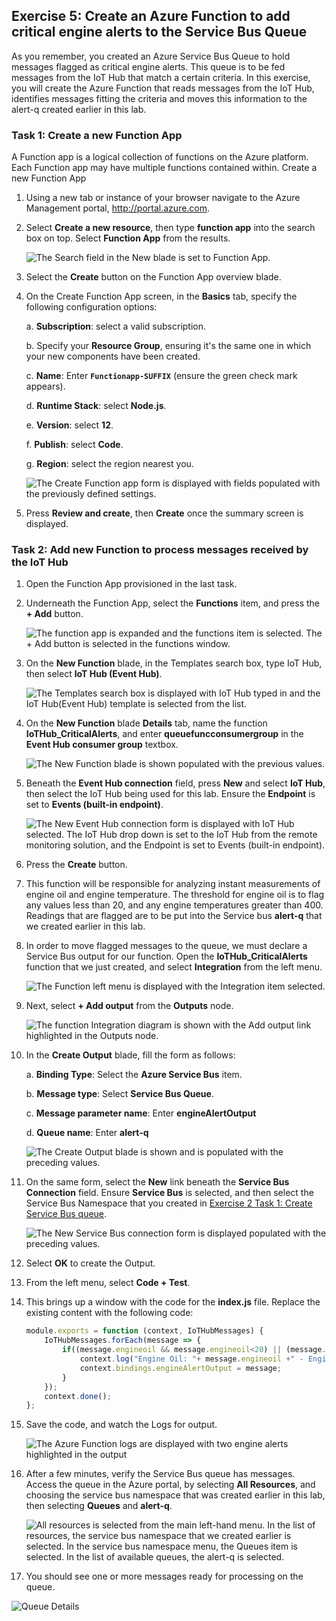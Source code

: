 ## Exercise 5: Create an Azure Function to add critical engine alerts to the Service Bus Queue

As you remember, you created an Azure Service Bus Queue to hold messages flagged as critical engine alerts. This queue is to be fed messages from the IoT Hub that match a certain criteria. In this exercise, you will create the Azure Function that reads messages from the IoT Hub, identifies messages fitting the criteria and moves this information to the alert-q created earlier in this lab.

### Task 1: Create a new Function App

A Function app is a logical collection of functions on the Azure platform. Each Function app may have multiple functions contained within. Create a new Function App

1. Using a new tab or instance of your browser navigate to the Azure Management portal, <http://portal.azure.com>.

2. Select **Create a new resource**, then type **function app** into the search box on top. Select **Function App** from the results.

    ![The Search field in the New blade is set to Function App.](images/Hands-onlabstep-by-step-IoTandtheSmartCityimages/media/image127.png 'Azure Portal New blade')

3. Select the **Create** button on the Function App overview blade.

4. On the Create Function App screen, in the **Basics** tab, specify the following configuration options:

    a. **Subscription**: select a valid subscription.

    b. Specify your **Resource Group**, ensuring it's the same one in which your new components have been created.

    c. **Name**: Enter **```Functionapp-SUFFIX```** (ensure the green check mark appears).

    d. **Runtime Stack**: select **Node.js**.

    e. **Version**: select **12**.

    f. **Publish**: select **Code**.

    g. **Region**: select the region nearest you.

    ![The Create Function app form is displayed with fields populated with the previously defined settings.](images/Hands-onlabstep-by-step-IoTandtheSmartCityimages/media/image128.png 'Create Function App blade')

5. Press **Review and create**, then **Create** once the summary screen is displayed.

### Task 2: Add new Function to process messages received by the IoT Hub

1. Open the Function App provisioned in the last task.

2. Underneath the Function App, select the **Functions** item, and press the **+ Add** button.

   ![The function app is expanded and the functions item is selected. The + Add button is selected in the functions window.](images/Hands-onlabstep-by-step-IoTandtheSmartCityimages/media/image216.png 'Create new Function')

3. On the **New Function** blade, in the Templates search box, type IoT Hub, then select **IoT Hub (Event Hub)**.

   ![The Templates search box is displayed with IoT Hub typed in and the IoT Hub(Event Hub) template is selected from the list.](images/Hands-onlabstep-by-step-IoTandtheSmartCityimages/media/image217.png 'IoT Hub Template')

4. On the **New Function** blade **Details** tab, name the function **IoTHub_CriticalAlerts**, and enter **queuefuncconsumergroup** in the **Event Hub consumer group** textbox.

   ![The New Function blade is shown populated with the previous values.](images/Hands-onlabstep-by-step-IoTandtheSmartCityimages/media/image218.png)

5. Beneath the **Event Hub connection** field, press **New** and select **IoT Hub**, then select the IoT Hub being used for this lab. Ensure the **Endpoint** is set to **Events (built-in endpoint)**.

   ![The New Event Hub connection form is displayed with IoT Hub selected. The IoT Hub drop down is set to the IoT Hub from the remote monitoring solution, and the Endpoint is set to Events (built-in endpoint).](images/Hands-onlabstep-by-step-IoTandtheSmartCityimages/media/image220.png 'Select IoT Hub Events Endpoint')

6. Press the **Create** button.

7. This function will be responsible for analyzing instant measurements of engine oil and engine temperature. The threshold for engine oil is to flag any values less than 20, and any engine temperatures greater than 400. Readings that are flagged are to be put into the Service bus **alert-q** that we created earlier in this lab.

8. In order to move flagged messages to the queue, we must declare a Service Bus output for our function. Open the **IoTHub_CriticalAlerts** function that we just created, and select **Integration** from the left menu.

   ![The Function left menu is displayed with the Integration item selected.](images/Hands-onlabstep-by-step-IoTandtheSmartCityimages/media/image223.png)

9. Next, select **+ Add output** from the **Outputs** node.

    ![The function Integration diagram is shown with the Add output link highlighted in the Outputs node.](images/Hands-onlabstep-by-step-IoTandtheSmartCityimages/media/image219.png)

10. In the **Create Output** blade, fill the form as follows:

    a. **Binding Type**: Select the **Azure Service Bus** item.

    b. **Message type**: Select **Service Bus Queue**.

    c. **Message parameter name**: Enter **engineAlertOutput**

    d. **Queue name**: Enter **alert-q**

    ![The Create Output blade is shown and is populated with the preceding values.](images/Hands-onlabstep-by-step-IoTandtheSmartCityimages/media/image224.png 'Define function output')

11. On the same form, select the **New** link beneath the **Service Bus Connection** field. Ensure **Service Bus** is selected, and then select the Service Bus Namespace that you created in [Exercise 2 Task 1: Create Service Bus queue](#task-1-create-service-bus-queue).
  
    ![The New Service Bus connection form is displayed populated with the preceding values.](images/Hands-onlabstep-by-step-IoTandtheSmartCityimages/media/image225.png)

12. Select **OK** to create the Output.

13. From the left menu, select **Code + Test**.

14. This brings up a window with the code for the **index.js** file. Replace the existing content with the following code:

    ```javascript
    module.exports = function (context, IoTHubMessages) {  
        IoTHubMessages.forEach(message => {
            if((message.engineoil && message.engineoil<20) || (message.engineTemperature && message.engineTemperature>400)){
                context.log("Engine Oil: "+ message.engineoil +" - Engine Temperature: "+ message.engineTemperature);
                context.bindings.engineAlertOutput = message;
            }
        });  
        context.done();
    };
    ```

15. Save the code, and watch the Logs for output.

    ![The Azure Function logs are displayed with two engine alerts highlighted in the output](images/Hands-onlabstep-by-step-IoTandtheSmartCityimages/media/image228.png 'Function Console Output')

16. After a few minutes, verify the Service Bus queue has messages. Access the queue in the Azure portal, by selecting **All Resources**, and choosing the service bus namespace that was created earlier in this lab, then selecting **Queues** and **alert-q**.

    ![All resources is selected from the main left-hand menu. In the list of resources, the service bus namespace that we created earlier is selected. In the service bus namespace menu, the Queues item is selected. In the list of available queues, the alert-q is selected.](images/Hands-onlabstep-by-step-IoTandtheSmartCityimages/media/image229.png 'Access the Service Bus Queue')

17. You should see one or more messages ready for processing on the queue.

![Queue Details](images/Hands-onlabstep-by-step-IoTandtheSmartCityimages/media/image230.png 'Queue Details')

